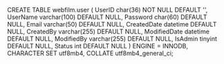 CREATE TABLE webfilm.user (
  UserID char(36) NOT NULL DEFAULT '',
  UserName varchar(100) DEFAULT NULL,
  Password char(60) DEFAULT NULL,
  Email varchar(50) DEFAULT NULL,
  CreatedDate datetime DEFAULT NULL,
  CreatedBy varchar(255) DEFAULT NULL,
  ModifiedDate datetime DEFAULT NULL,
  ModifiedBy varchar(255) DEFAULT NULL,
  IsAdmin tinyint DEFAULT NULL,
  Status int DEFAULT NULL
)
ENGINE = INNODB,
CHARACTER SET utf8mb4,
COLLATE utf8mb4_general_ci;
